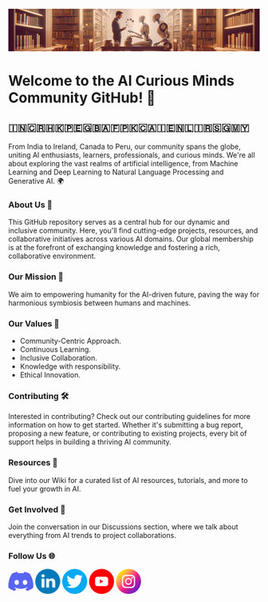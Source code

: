![AI Curious Minds](assets/look-and-feel/banner/banner-aicm-v1.1.4.png)

# Welcome to the AI Curious Minds Community GitHub! 🌟

## 🇮🇳🇨🇷🇭🇰🇵🇪🇬🇧🇦🇫🇵🇰🇨🇦🇮🇪🇳🇱🇮🇷🇸🇬🇲🇾

From India to Ireland, Canada to Peru, our community spans the globe, uniting AI enthusiasts, learners, professionals, and curious minds. We're all about exploring the vast realms of artificial intelligence, from Machine Learning and Deep Learning to Natural Language Processing and Generative AI. 🌍

### About Us 🚀
This GitHub repository serves as a central hub for our dynamic and inclusive community. Here, you'll find cutting-edge projects, resources, and collaborative initiatives across various AI domains. Our global membership is at the forefront of exchanging knowledge and fostering a rich, collaborative environment.

### Our Mission 🎯
We aim to empowering humanity for the AI-driven future, paving the way for harmonious symbiosis between humans and machines.

### Our Values 🌱

- Community-Centric Approach.​
- Continuous Learning.​
- Inclusive Collaboration.​
- Knowledge with responsibility.​
- Ethical Innovation.

### Contributing 🛠️
Interested in contributing? Check out our contributing guidelines for more information on how to get started. Whether it's submitting a bug report, proposing a new feature, or contributing to existing projects, every bit of support helps in building a thriving AI community.

### Resources 📖
Dive into our Wiki for a curated list of AI resources, tutorials, and more to fuel your growth in AI.

### Get Involved 💬
Join the conversation in our Discussions section, where we talk about everything from AI trends to project collaborations.

### Follow Us 🌐
<p align='left'>
  <a href='https://discord.gg/pfk5ZGKa'>
    <img src='assets/look-and-feel/icons/social-icons/color/discord.png' alt='icon | Discord' width='50px'/></a>
  <a href='https://www.linkedin.com/company/aicuriousminds'>
    <img src='assets/look-and-feel/icons/social-icons/color/linkedin.png' alt='icon | Linkedin' width='50px'/></a>
  <a href='https://twitter.com/aicuriousminds'>
    <img src='assets/look-and-feel/icons/social-icons/color/twitter.png' alt='icon | Twitter' width='50px'/></a>
  <a href='https://www.youtube.com/@aicuriousminds'>
    <img src='assets/look-and-feel/icons/social-icons/color/youtube.png' alt='icon | Youtube' width='50px'/></a>
  <a href='https://www.instagram.com/aicuriousminds'>
    <img src='assets/look-and-feel/icons/social-icons/color/instagram.png' alt='icon | Instagram' width='50px'/></a>
</p>

